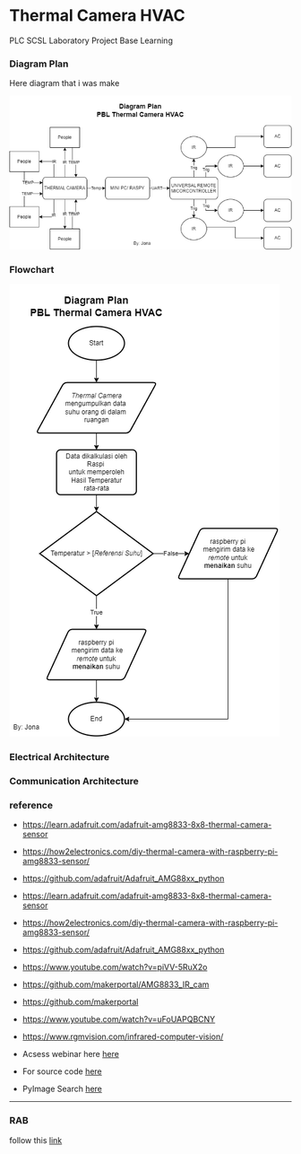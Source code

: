 # Thermal Camera HVAC
PLC SCSL Laboratory Project Base Learning

### Diagram Plan
Here diagram that i was make

![img](doc/img/diagram_plan.png)

### Flowchart

![img](doc/img/flowchart.png)


### Electrical Architecture


### Communication Architecture


### reference

- https://learn.adafruit.com/adafruit-amg8833-8x8-thermal-camera-sensor

- https://how2electronics.com/diy-thermal-camera-with-raspberry-pi-amg8833-sensor/

- https://github.com/adafruit/Adafruit_AMG88xx_python

- https://learn.adafruit.com/adafruit-amg8833-8x8-thermal-camera-sensor

- https://how2electronics.com/diy-thermal-camera-with-raspberry-pi-amg8833-sensor/

- https://github.com/adafruit/Adafruit_AMG88xx_python

- https://www.youtube.com/watch?v=piVV-5RuX2o

- https://github.com/makerportal/AMG8833_IR_cam

- https://github.com/makerportal

- https://www.youtube.com/watch?v=uFoUAPQBCNY

- https://www.rgmvision.com/infrared-computer-vision/

- Acsess webinar here [here](https://www.youtube.com/watch?v=0o2d46kyR1Q)

- For source code [here](https://pyimagesearch.com/2022/10/10/introduction-to-infrared-vision-near-vs-mid-far-infrared-images/)

- PyImage Search [here](https://pyimagesearch.com/2022/10/24/thermal-vision-fever-detector-with-python-and-opencv-starter-project/)

---

### RAB

follow this [link](https://docs.google.com/spreadsheets/d/1vpriAi5HHOCgwNC7Mt6s1HICf34Qzx8J2fEp0PEnn2U/edit#gid=0)